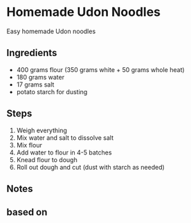 # Homemade Udon Noodles
Easy homemade Udon noodles

## Ingredients

* 400 grams flour (350 grams white + 50 grams whole heat)
* 180 grams water
* 17 grams salt
* potato starch for dusting


## Steps
1. Weigh everything 
2. Mix water and salt to dissolve salt
3. Mix flour
4. Add water to flour in 4-5 batches
5. Knead flour to dough 
6. Roll out dough and cut (dust with starch as needed)

## Notes


## based on
